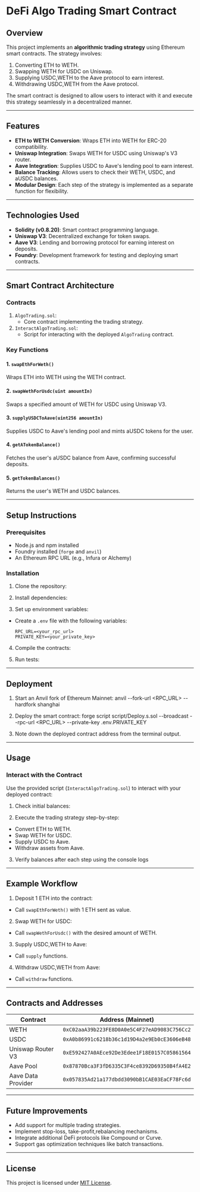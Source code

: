 # **DeFi Algo Trading Smart Contract**

## **Overview**
This project implements an **algorithmic trading strategy** using Ethereum smart contracts. The strategy involves:
1. Converting ETH to WETH.
2. Swapping WETH for USDC on Uniswap.
3. Supplying USDC,WETH to the Aave protocol to earn interest.
4. Withdrawing USDC,WETH from the Aave protocol.

The smart contract is designed to allow users to interact with it and execute this strategy seamlessly in a decentralized manner.

---

## **Features**
- **ETH to WETH Conversion**: Wraps ETH into WETH for ERC-20 compatibility.
- **Uniswap Integration**: Swaps WETH for USDC using Uniswap's V3 router.
- **Aave Integration**: Supplies USDC to Aave's lending pool to earn interest.
- **Balance Tracking**: Allows users to check their WETH, USDC, and aUSDC balances.
- **Modular Design**: Each step of the strategy is implemented as a separate function for flexibility.

---

## **Technologies Used**
- **Solidity (v0.8.20)**: Smart contract programming language.
- **Uniswap V3**: Decentralized exchange for token swaps.
- **Aave V3**: Lending and borrowing protocol for earning interest on deposits.
- **Foundry**: Development framework for testing and deploying smart contracts.

---

## **Smart Contract Architecture**

### **Contracts**
1. `AlgoTrading.sol`:
   - Core contract implementing the trading strategy.
2. `InteractAlgoTrading.sol`:
   - Script for interacting with the deployed `AlgoTrading` contract.

### **Key Functions**
#### 1. `swapEthForWeth()`
Wraps ETH into WETH using the WETH contract.

#### 2. `swapWethForUsdc(uint amountIn)`
Swaps a specified amount of WETH for USDC using Uniswap V3.

#### 3. `supplyUSDCToAave(uint256 amountIn)`
Supplies USDC to Aave's lending pool and mints aUSDC tokens for the user.

#### 4. `getATokenBalance()`
Fetches the user's aUSDC balance from Aave, confirming successful deposits.

#### 5. `getTokenBalances()`
Returns the user's WETH and USDC balances.

---

## **Setup Instructions**

### Prerequisites
- Node.js and npm installed
- Foundry installed (`forge` and `anvil`)
- An Ethereum RPC URL (e.g., Infura or Alchemy)

### Installation
1. Clone the repository:

2. Install dependencies:


3. Set up environment variables:
- Create a `.env` file with the following variables:
  ```
  RPC_URL=<your_rpc_url>
  PRIVATE_KEY=<your_private_key>
  ```

4. Compile the contracts:

5. Run tests:

---

## **Deployment**
1. Start an Anvil fork of Ethereum Mainnet:
anvil --fork-url <RPC_URL> --hardfork shanghai


2. Deploy the smart contract:
forge script script/Deploy.s.sol --broadcast --rpc-url <RPC_URL> --private-key .env.PRIVATE_KEY

3. Note down the deployed contract address from the terminal output.

---

## **Usage**

### Interact with the Contract
Use the provided script (`InteractAlgoTrading.sol`) to interact with your deployed contract:

1. Check initial balances:

2. Execute the trading strategy step-by-step:
- Convert ETH to WETH.
- Swap WETH for USDC.
- Supply USDC to Aave.
- Withdraw assets from Aave.

3. Verify balances after each step using the console logs 

---

## **Example Workflow**

1. Deposit 1 ETH into the contract:
 - Call `swapEthForWeth()` with 1 ETH sent as value.

2. Swap WETH for USDC:
 - Call `swapWethForUsdc()` with the desired amount of WETH.

3. Supply USDC,WETH to Aave:
 - Call `supply` functions.

4. Withdraw USDC,WETH from Aave:
 - Call `withdraw` functions.
---

## **Contracts and Addresses**

| Contract         | Address (Mainnet)                                      |
|------------------|-------------------------------------------------------|
| WETH             | `0xC02aaA39b223FE8D0A0e5C4F27eAD9083C756Cc2`          |
| USDC             | `0xA0b86991c6218b36c1d19D4a2e9Eb0cE3606eB48`          |
| Uniswap Router V3| `0xE592427A0AEce92De3Edee1F18E0157C05861564`          |
| Aave Pool        | `0x87870Bca3F3fD6335C3F4ce8392D69350B4fA4E2`          |
| Aave Data Provider | `0x057835Ad21a177dbdd3090bB1CAE03EaCF78Fc6d`        |

---

## **Future Improvements**
- Add support for multiple trading strategies.
- Implement stop-loss, take-profit,rebalancing mechanisms.
- Integrate additional DeFi protocols like Compound or Curve.
- Support gas optimization techniques like batch transactions.

---

## **License**
This project is licensed under [MIT License](LICENSE).